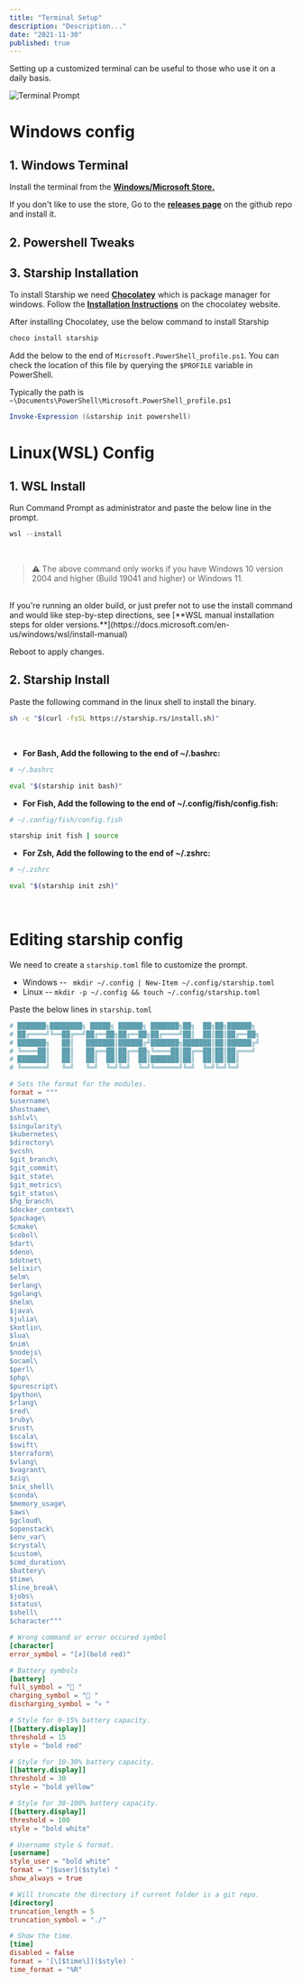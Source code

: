 ```yaml
---
title: "Terminal Setup"
description: "Description..."
date: "2021-11-30"
published: true
---
```


Setting up a customized terminal can be useful to those who use it on a daily basis.

![Terminal Prompt](/blog-images/1-dev_setup/1.png)

# Windows config
## 1. Windows Terminal

Install the terminal from the [**Windows/Microsoft Store.**](https://www.microsoft.com/store/productId/9N0DX20HK701) 

If you don't like to use the store, Go to the [**releases page**](https://github.com/microsoft/terminal/releases/latest) on the github repo and install it.

## 2. Powershell Tweaks 


## 3. Starship Installation
To install Starship we need [**Chocolatey**](https://chocolatey.org/) which is package manager for windows. Follow the [**Installation Instructions**](https://chocolatey.org/install) on the chocolatey website.

After installing Chocolatey, use the below command to install Starship 
```sh
choco install starship
```

Add the below to the end of `Microsoft.PowerShell_profile.ps1`. You can check the location of this file by querying the `$PROFILE` variable in PowerShell. 

Typically the path is `~\Documents\PowerShell\Microsoft.PowerShell_profile.ps1`

```ps1
Invoke-Expression (&starship init powershell)
```
# Linux(WSL) Config
## 1. WSL Install
Run Command Prompt as administrator and paste the below line in the prompt.
```ps1
wsl --install
```
<br />

> ⚠️ The above command only works if you have Windows 10 version 2004 and higher (Build 19041 and higher) or Windows 11.

<br />
If you're running an older build, or just prefer not to use the install command and would like step-by-step directions, see [**WSL manual installation steps for older versions.**](https://docs.microsoft.com/en-us/windows/wsl/install-manual)

Reboot to apply changes.


## 2. Starship Install

Paste the following command in the linux shell to install the binary.

```sh
sh -c "$(curl -fsSL https://starship.rs/install.sh)"
```
<br />

- **For Bash, Add the following to the end of ~/.bashrc:**
```sh
# ~/.bashrc

eval "$(starship init bash)"
```
    
- **For Fish, Add the following to the end of ~/.config/fish/config.fish:**
```sh
# ~/.config/fish/config.fish

starship init fish | source
```

- **For Zsh, Add the following to the end of ~/.zshrc:**
```sh
# ~/.zshrc

eval "$(starship init zsh)"
```
<br />

# Editing starship config

We need to create a `starship.toml` file to customize the prompt.

- Windows -- ` mkdir ~/.config | New-Item ~/.config/starship.toml`
- Linux -- `mkdir -p ~/.config && touch ~/.config/starship.toml`

Paste the below lines in `starship.toml` 
```toml
# ███████╗████████╗ █████╗ ██████╗ ███████╗██╗  ██╗██╗██████╗ 
# ██╔════╝╚══██╔══╝██╔══██╗██╔══██╗██╔════╝██║  ██║██║██╔══██╗
# ███████╗   ██║   ███████║██████╔╝███████╗███████║██║██████╔╝
# ╚════██║   ██║   ██╔══██║██╔══██╗╚════██║██╔══██║██║██╔═══╝ 
# ███████║   ██║   ██║  ██║██║  ██║███████║██║  ██║██║██║     
# ╚══════╝   ╚═╝   ╚═╝  ╚═╝╚═╝  ╚═╝╚══════╝╚═╝  ╚═╝╚═╝╚═╝     

# Sets the format for the modules.
format = """
$username\
$hostname\
$shlvl\
$singularity\
$kubernetes\
$directory\
$vcsh\
$git_branch\
$git_commit\
$git_state\
$git_metrics\
$git_status\
$hg_branch\
$docker_context\
$package\
$cmake\
$cobol\
$dart\
$deno\
$dotnet\
$elixir\
$elm\
$erlang\
$golang\
$helm\
$java\
$julia\
$kotlin\
$lua\
$nim\
$nodejs\
$ocaml\
$perl\
$php\
$purescript\
$python\
$rlang\
$red\
$ruby\
$rust\
$scala\
$swift\
$terraform\
$vlang\
$vagrant\
$zig\
$nix_shell\
$conda\
$memory_usage\
$aws\
$gcloud\
$openstack\
$env_var\
$crystal\
$custom\
$cmd_duration\
$battery\
$time\
$line_break\
$jobs\
$status\
$shell\
$character"""

# Wrong command or error occured symbol
[character]
error_symbol = "[✗](bold red)"

# Battery symbols
[battery]
full_symbol = "🔋 "
charging_symbol = "🔌 "
discharging_symbol = "💀 "

# Style for 0-15% battery capacity.
[[battery.display]]
threshold = 15
style = "bold red"

# Style for 10-30% battery capacity.
[[battery.display]]
threshold = 30
style = "bold yellow"

# Style for 30-100% battery capacity.
[[battery.display]]
threshold = 100
style = "bold white"

# Username style & format.
[username]
style_user = "bold white"
format = "[$user]($style) "
show_always = true

# Will truncate the directory if current folder is a git repo.
[directory]
truncation_length = 5
truncation_symbol = "./"

# Show the time.
[time]
disabled = false
format = '[\[$time\]]($style) '
time_format = "%R"
```
